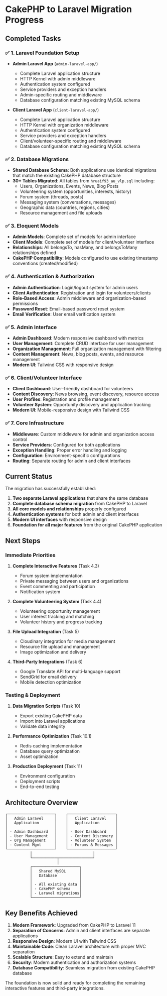 # CakePHP to Laravel Migration Progress

## Completed Tasks

### ✅ 1. Laravel Foundation Setup
- **Admin Laravel App** (`admin-laravel-app/`)
  - Complete Laravel application structure
  - HTTP Kernel with admin middleware
  - Authentication system configured
  - Service providers and exception handlers
  - Admin-specific routing and middleware
  - Database configuration matching existing MySQL schema

- **Client Laravel App** (`client-laravel-app/`)
  - Complete Laravel application structure  
  - HTTP Kernel with organization middleware
  - Authentication system configured
  - Service providers and exception handlers
  - Client/volunteer-specific routing and middleware
  - Database configuration matching existing MySQL schema

### ✅ 2. Database Migrations
- **Shared Database Schema**: Both applications use identical migrations that match the existing CakePHP database structure
- **30+ Tables Migrated**: All tables from `hruaif93_au_vlp.sql` including:
  - Users, Organizations, Events, News, Blog Posts
  - Volunteering system (opportunities, interests, history)
  - Forum system (threads, posts)
  - Messaging system (conversations, messages)
  - Geographic data (countries, regions, cities)
  - Resource management and file uploads

### ✅ 3. Eloquent Models
- **Admin Models**: Complete set of models for admin interface
- **Client Models**: Complete set of models for client/volunteer interface
- **Relationships**: All belongsTo, hasMany, and belongsToMany relationships defined
- **CakePHP Compatibility**: Models configured to use existing timestamp conventions (created/modified)

### ✅ 4. Authentication & Authorization
- **Admin Authentication**: Login/logout system for admin users
- **Client Authentication**: Registration and login for volunteers/clients
- **Role-Based Access**: Admin middleware and organization-based permissions
- **Password Reset**: Email-based password reset system
- **Email Verification**: User email verification system

### ✅ 5. Admin Interface
- **Admin Dashboard**: Modern responsive dashboard with metrics
- **User Management**: Complete CRUD interface for user management
- **Organization Management**: Full organization management with filtering
- **Content Management**: News, blog posts, events, and resource management
- **Modern UI**: Tailwind CSS with responsive design

### ✅ 6. Client/Volunteer Interface  
- **Client Dashboard**: User-friendly dashboard for volunteers
- **Content Discovery**: News browsing, event discovery, resource access
- **User Profiles**: Registration and profile management
- **Volunteer System**: Opportunity discovery and application tracking
- **Modern UI**: Mobile-responsive design with Tailwind CSS

### ✅ 7. Core Infrastructure
- **Middleware**: Custom middleware for admin and organization access control
- **Service Providers**: Configured for both applications
- **Exception Handling**: Proper error handling and logging
- **Configuration**: Environment-specific configurations
- **Routing**: Separate routing for admin and client interfaces

## Current Status

The migration has successfully established:
1. **Two separate Laravel applications** that share the same database
2. **Complete database schema migration** from CakePHP to Laravel
3. **All core models and relationships** properly configured
4. **Authentication systems** for both admin and client interfaces
5. **Modern UI interfaces** with responsive design
6. **Foundation for all major features** from the original CakePHP application

## Next Steps

### Immediate Priorities
1. **Complete Interactive Features** (Task 4.3)
   - Forum system implementation
   - Private messaging between users and organizations
   - Event commenting and participation
   - Notification system

2. **Complete Volunteering System** (Task 4.4)
   - Volunteering opportunity management
   - User interest tracking and matching
   - Volunteer history and progress tracking

3. **File Upload Integration** (Task 5)
   - Cloudinary integration for media management
   - Resource file upload and management
   - Image optimization and delivery

4. **Third-Party Integrations** (Task 6)
   - Google Translate API for multi-language support
   - SendGrid for email delivery
   - Mobile detection optimization

### Testing & Deployment
1. **Data Migration Scripts** (Task 10)
   - Export existing CakePHP data
   - Import into Laravel applications
   - Validate data integrity

2. **Performance Optimization** (Task 10.1)
   - Redis caching implementation
   - Database query optimization
   - Asset optimization

3. **Production Deployment** (Task 11)
   - Environment configuration
   - Deployment scripts
   - End-to-end testing

## Architecture Overview

```
┌─────────────────────┐    ┌─────────────────────┐
│   Admin Laravel     │    │   Client Laravel    │
│   Application       │    │   Application       │
│                     │    │                     │
│ - Admin Dashboard   │    │ - User Dashboard    │
│ - User Management   │    │ - Content Discovery │
│ - Org Management    │    │ - Volunteer System  │
│ - Content Mgmt      │    │ - Forums & Messages │
└─────────────────────┘    └─────────────────────┘
           │                           │
           └───────────┬───────────────┘
                       │
           ┌─────────────────────┐
           │   Shared MySQL      │
           │   Database          │
           │                     │
           │ - All existing data │
           │ - CakePHP schema    │
           │ - Laravel migrations│
           └─────────────────────┘
```

## Key Benefits Achieved

1. **Modern Framework**: Upgraded from CakePHP to Laravel 11
2. **Separation of Concerns**: Admin and client interfaces are separate applications
3. **Responsive Design**: Modern UI with Tailwind CSS
4. **Maintainable Code**: Clean Laravel architecture with proper MVC separation
5. **Scalable Structure**: Easy to extend and maintain
6. **Security**: Modern authentication and authorization systems
7. **Database Compatibility**: Seamless migration from existing CakePHP database

The foundation is now solid and ready for completing the remaining interactive features and third-party integrations.